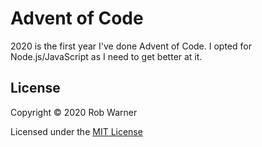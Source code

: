 # Advent of Code

2020 is the first year I've done Advent of Code. I opted for Node.js/JavaScript as I need to get better at it.

## License

Copyright &copy; 2020 Rob Warner

Licensed under the [MIT License](https://hoop33.mit-license.org/)
